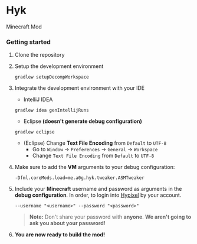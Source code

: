 # Hyk
Minecraft Mod

### Getting started

1. Clone the repository
2. Setup the development environment
    ```shell script
    gradlew setupDecompWorkspace
    ```
3. Integrate the development environment with your IDE
    - IntelliJ IDEA
    ```shell script
    gradlew idea genIntellijRuns
    ```
    - Eclipse **(doesn't generate debug configuration)**
    ```shell script
    gradlew eclipse
    ```
    - (Eclipse) Change **Text File Encoding** from `Default` to `UTF-8`
        - Go to `Window` -> `Preferences` -> `General` -> `Workspace`
        - Change `Text File Encoding` from `Default` to `UTF-8`

4. Make sure to add the **VM** arguments to your debug configuration:
    ```text
    -Dfml.coreMods.load=me.a0g.hyk.tweaker.ASMTweaker
    ```
5. Include your **Minecraft** username and password as arguments in the **debug configuration**.
   In order, to login into [Hypixel](https://hypixel.net) by your account.
    ```text
    --username "<username>" --password "<password>"
    ```
   > **Note:** Don't share your password with **anyone**.
   > **We aren't going to ask you about your password!**
6. **You are now ready to build the mod!**
